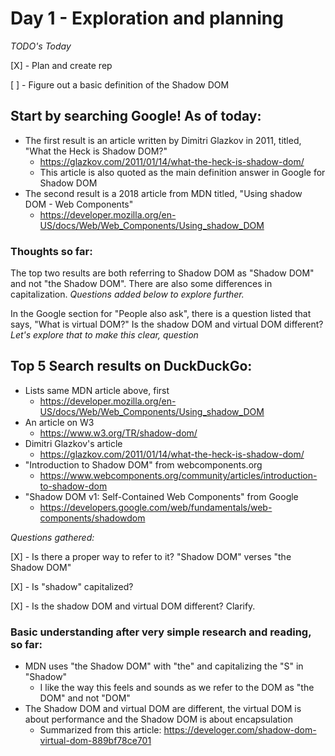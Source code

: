 # Day 1 - Exploration and planning

*TODO's Today* 

[X] - Plan and create rep

[ ] - Figure out a basic definition of the Shadow DOM

## Start by searching Google! As of today: 
- The first result is an article written by Dimitri Glazkov in 2011, titled, "What the Heck is Shadow DOM?"
  - https://glazkov.com/2011/01/14/what-the-heck-is-shadow-dom/
  - This article is also quoted as the main definition answer in Google for Shadow DOM
- The second result is a 2018 article from MDN titled, "Using shadow DOM - Web Components" 
  - https://developer.mozilla.org/en-US/docs/Web/Web_Components/Using_shadow_DOM


### Thoughts so far: 
The top two results are both referring to Shadow DOM as "Shadow DOM" and not "the Shadow DOM". There are also some differences in capitalization. *Questions added below to explore further.*

In the Google section for "People also ask", there is a question listed that says, "What is virtual DOM?" Is the shadow DOM and virtual DOM different? *Let's explore that to make this clear, question*

## Top 5 Search results on DuckDuckGo:
- Lists same MDN article above, first
  - https://developer.mozilla.org/en-US/docs/Web/Web_Components/Using_shadow_DOM
- An article on W3
  - https://www.w3.org/TR/shadow-dom/
- Dimitri Glazkov's article
  - https://glazkov.com/2011/01/14/what-the-heck-is-shadow-dom/
- "Introduction to Shadow DOM" from webcomponents.org
  - https://www.webcomponents.org/community/articles/introduction-to-shadow-dom
- "Shadow DOM v1: Self-Contained Web Components" from Google
  - https://developers.google.com/web/fundamentals/web-components/shadowdom



*Questions gathered:*

[X] - Is there a proper way to refer to it? "Shadow DOM" verses "the Shadow DOM"

[X] - Is "shadow" capitalized? 

[X] - Is the shadow DOM and virtual DOM different? Clarify.



### Basic understanding after very simple research and reading, so far:
- MDN uses "the Shadow DOM" with "the" and capitalizing the "S" in "Shadow"
  - I like the way this feels and sounds as we refer to the DOM as "the DOM" and not "DOM"
- The Shadow DOM and virtual DOM are different, the virtual DOM is about performance and the Shadow DOM is about encapsulation
  - Summarized from this article: https://develoger.com/shadow-dom-virtual-dom-889bf78ce701